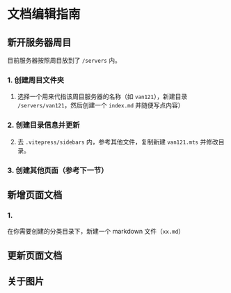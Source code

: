 # 文档编辑指南

## 新开服务器周目

目前服务器按照周目放到了 `/servers` 内。

### 1. 创建周目文件夹

1. 选择一个用来代指该周目服务器的名称（如 `van121`），新建目录 `/servers/van121`，然后创建一个 `index.md` 并随便写点内容）

### 2. 创建目录信息并更新

2. 去 `.vitepress/sidebars` 内，参考其他文件，复制新建 `van121.mts` 并修改目录。

### 3. 创建其他页面（参考下一节）


## 新增页面文档

### 1. 

在你需要创建的分类目录下，新建一个 markdown 文件（`xx.md`）



## 更新页面文档

## 关于图片
